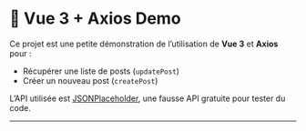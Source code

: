 # 🚀 Vue 3 + Axios Demo

Ce projet est une petite démonstration de l’utilisation de **Vue 3** et **Axios** pour :
- Récupérer une liste de posts (`updatePost`)
- Créer un nouveau post (`createPost`)

L’API utilisée est [JSONPlaceholder](https://jsonplaceholder.typicode.com/), une fausse API gratuite pour tester du code.

---


